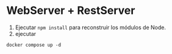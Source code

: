 # WebServer + RestServer

1. Ejecutar ```npm install``` para reconstruir los módulos de Node.
2. ejecutar 
```
docker compose up -d
```
 
